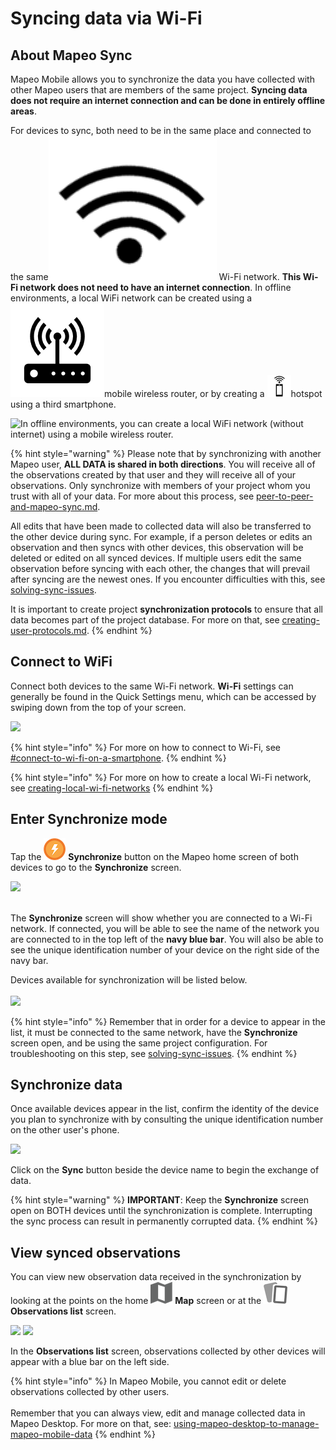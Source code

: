 # Syncing data via Wi-Fi

## About Mapeo Sync

Mapeo Mobile allows you to synchronize the data you have collected with other Mapeo users that are members of the same project. **Syncing data does not require an internet connection and can be done in entirely offline areas**.

For devices to sync, both need to be in the same place and connected to the same<img src="../../.gitbook/assets/wifi-cropped-01.png" alt="" data-size="line"> Wi-Fi network. **This Wi-Fi network does not need to have an internet connection**. In offline environments, a local WiFi network can be created using a <img src="../../.gitbook/assets/Router_icon.png" alt="" data-size="line">mobile wireless router, or by creating a <img src="../../.gitbook/assets/hotspot.png" alt="" data-size="line">hotspot using a third smartphone.

![In offline environments, you can create a local WiFi network (without internet) using a mobile wireless router.](../../.gitbook/assets/Mm-Mm\_sync\_via\_WiFi.png)

{% hint style="warning" %}
Please note that by synchronizing with another Mapeo user, **ALL DATA is shared in both directions**. You will receive all of the observations created by that user and they will receive all of your observations. Only synchronize with members of your project whom you trust with all of your data. For more about this process, see [peer-to-peer-and-mapeo-sync.md](../../overview/about-mapeo/peer-to-peer-and-mapeo-sync.md "mention").

All edits that have been made to collected data will also be transferred to the other device during sync. For example, if a person deletes or edits an observation and then syncs with other devices, this observation will be deleted or edited on all synced devices. If multiple users edit the same observation before syncing with each other, the changes that will prevail after syncing are the newest ones. If you encounter difficulties with this, see [solving-sync-issues](../troubleshooting/solving-sync-issues/ "mention").

It is important to create project **synchronization protocols** to ensure that all data becomes part of the project database. For more on that, see [creating-user-protocols.md](../essentials-for-a-successful-mapeo-project/creating-user-protocols.md "mention").
{% endhint %}

## Connect to WiFi

Connect both devices to the same Wi-Fi network. **Wi-Fi** settings can generally be found in the Quick Settings menu, which can be accessed by swiping down from the top of your screen.

![](../../.gitbook/assets/WiFi\_phone\_activate.jpg)

{% hint style="info" %}
For more on how to connect to Wi-Fi, see [#connect-to-wi-fi-on-a-smartphone](../troubleshooting/solving-sync-issues/connecting-to-wi-fi.md#connect-to-wi-fi-on-a-smartphone "mention").
{% endhint %}

{% hint style="info" %}
For more on how to create a local Wi-Fi network, see [creating-local-wi-fi-networks](../troubleshooting/solving-sync-issues/creating-local-wi-fi-networks/ "mention")
{% endhint %}

## Enter Synchronize mode

Tap the <img src="../../.gitbook/assets/app_icons_Sync_35px.png" alt="" data-size="line"> **Synchronize** button on the Mapeo home screen of both devices to go to the **Synchronize** screen.

![](../../.gitbook/assets/Homescreen-Sync\_button.jpg)

\
The **Synchronize** screen will show whether you are connected to a Wi-Fi network. If connected, you will be able to see the name of the network you are connected to in the top left of the **navy blue bar**. You will also be able to see the unique identification number of your device on the right side of the navy bar.

Devices available for synchronization will be listed below.\
\
​![](https://files.gitbook.com/v0/b/gitbook-x-prod.appspot.com/o/spaces%2F-MYBEBKX0wx5\_bwmCf0q-887967055%2Fuploads%2FLMfz6FgtUzVMUJtIYZow%2FSync\_screen\_with\_mobile.jpg?alt=media\&token=460df577-a234-4375-8db4-b4f31201e8e8)​

{% hint style="info" %}
Remember that in order for a device to appear in the list, it must be connected to the same network, have the **Synchronize** screen open, and be using the same project configuration. For troubleshooting on this step, see [solving-sync-issues](../troubleshooting/solving-sync-issues/ "mention").
{% endhint %}

## Synchronize data

Once available devices appear in the list, confirm the identity of the device you plan to synchronize with by consulting the unique identification number on the other user's phone.

![](../../.gitbook/assets/Sync\_screen\_mobile\_sync\_button.jpg)

Click on the **Sync** button beside the device name to begin the exchange of data.&#x20;

{% hint style="warning" %}
**IMPORTANT**: Keep the **Synchronize** screen open on BOTH devices until the synchronization is complete. Interrupting the sync process can result in permanently corrupted data.
{% endhint %}

## View synced observations

You can view new observation data received in the synchronization by looking at the points on the home <img src="../../.gitbook/assets/app-icons_Map_view.png" alt="" data-size="line"> **Map** screen or at the <img src="../../.gitbook/assets/app icons_observation-list_35px.png" alt="" data-size="line"> **Observations list** screen.

![](../../.gitbook/assets/Homescreen-Observations\_list\_button.jpg)  ![](../../.gitbook/assets/Observations\_list\_screen\_with\_synced\_data.jpg)

In the **Observations list** screen, observations collected by other devices will appear with a blue bar on the left side.

{% hint style="info" %}
In Mapeo Mobile, you cannot edit or delete observations collected by other users.\
\
Remember that you can always view, edit and manage collected data in Mapeo Desktop. For more on that, see: [using-mapeo-desktop-to-manage-mapeo-mobile-data](../mapeo-desktop-use/using-mapeo-desktop-to-manage-mapeo-mobile-data/ "mention")
{% endhint %}
